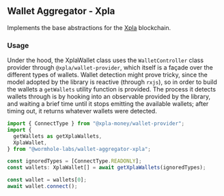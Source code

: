 ## Wallet Aggregator - Xpla

Implements the base abstractions for the [Xpla](https://xpla.io) blockchain.

### Usage

Under the hood, the XplaWallet class uses the `WalletController` class provider through `@xpla/wallet-provider`, which itself is a façade over the different types of wallets. Wallet detection might prove tricky, since the model adopted by the library is reactive (through `rxjs`), so in order to build the wallets a `getWallets` utility function is provided. The process it detects wallets through is by hooking into an observable provided by the library, and waiting a brief time until it stops emitting the available wallets; after timing out, it returns whatever wallets were detected.

```ts
import { ConnectType } from "@xpla-money/wallet-provider";
import {
  getWallets as getXplaWallets,
  XplaWallet,
} from "@wormhole-labs/wallet-aggregator-xpla";

const ignoredTypes = [ConnectType.READONLY];
const wallets: XplaWallet[] = await getXplaWallets(ignoredTypes);

const wallet = wallets[0];
await wallet.connect();
```
